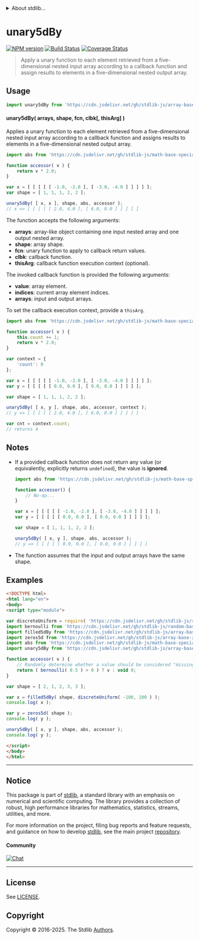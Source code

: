 <!--

@license Apache-2.0

Copyright (c) 2024 The Stdlib Authors.

Licensed under the Apache License, Version 2.0 (the "License");
you may not use this file except in compliance with the License.
You may obtain a copy of the License at

   http://www.apache.org/licenses/LICENSE-2.0

Unless required by applicable law or agreed to in writing, software
distributed under the License is distributed on an "AS IS" BASIS,
WITHOUT WARRANTIES OR CONDITIONS OF ANY KIND, either express or implied.
See the License for the specific language governing permissions and
limitations under the License.

-->


<details>
  <summary>
    About stdlib...
  </summary>
  <p>We believe in a future in which the web is a preferred environment for numerical computation. To help realize this future, we've built stdlib. stdlib is a standard library, with an emphasis on numerical and scientific computation, written in JavaScript (and C) for execution in browsers and in Node.js.</p>
  <p>The library is fully decomposable, being architected in such a way that you can swap out and mix and match APIs and functionality to cater to your exact preferences and use cases.</p>
  <p>When you use stdlib, you can be absolutely certain that you are using the most thorough, rigorous, well-written, studied, documented, tested, measured, and high-quality code out there.</p>
  <p>To join us in bringing numerical computing to the web, get started by checking us out on <a href="https://github.com/stdlib-js/stdlib">GitHub</a>, and please consider <a href="https://opencollective.com/stdlib">financially supporting stdlib</a>. We greatly appreciate your continued support!</p>
</details>

# unary5dBy

[![NPM version][npm-image]][npm-url] [![Build Status][test-image]][test-url] [![Coverage Status][coverage-image]][coverage-url] <!-- [![dependencies][dependencies-image]][dependencies-url] -->

> Apply a unary function to each element retrieved from a five-dimensional nested input array according to a callback function and assign results to elements in a five-dimensional nested output array.

<section class="intro">

</section>

<!-- /.intro -->



<section class="usage">

## Usage

```javascript
import unary5dBy from 'https://cdn.jsdelivr.net/gh/stdlib-js/array-base-unary5d-by@esm/index.mjs';
```

#### unary5dBy( arrays, shape, fcn, clbk\[, thisArg] )

Applies a unary function to each element retrieved from a five-dimensional nested input array according to a callback function and assigns results to elements in a five-dimensional nested output array.

```javascript
import abs from 'https://cdn.jsdelivr.net/gh/stdlib-js/math-base-special-abs@esm/index.mjs';

function accessor( v ) {
    return v * 2.0;
}

var x = [ [ [ [ [ -1.0, -2.0 ], [ -3.0, -4.0 ] ] ] ] ];
var shape = [ 1, 1, 1, 2, 2 ];

unary5dBy( [ x, x ], shape, abs, accessor );
// x => [ [ [ [ [ 2.0, 4.0 ], [ 6.0, 8.0 ] ] ] ] ]
```

The function accepts the following arguments:

-   **arrays**: array-like object containing one input nested array and one output nested array.
-   **shape**: array shape.
-   **fcn**: unary function to apply to callback return values.
-   **clbk**: callback function.
-   **thisArg**: callback function execution context (optional).

The invoked callback function is provided the following arguments:

-   **value**: array element.
-   **indices**: current array element indices.
-   **arrays**: input and output arrays.

To set the callback execution context, provide a `thisArg`.

<!-- eslint-disable no-invalid-this -->

```javascript
import abs from 'https://cdn.jsdelivr.net/gh/stdlib-js/math-base-special-abs@esm/index.mjs';

function accessor( v ) {
    this.count += 1;
    return v * 2.0;
}

var context = {
    'count': 0
};

var x = [ [ [ [ [ -1.0, -2.0 ], [ -3.0, -4.0 ] ] ] ] ];
var y = [ [ [ [ [ 0.0, 0.0 ], [ 0.0, 0.0 ] ] ] ] ];

var shape = [ 1, 1, 1, 2, 2 ];

unary5dBy( [ x, y ], shape, abs, accessor, context );
// y => [ [ [ [ [ 2.0, 4.0 ], [ 6.0, 8.0 ] ] ] ] ]

var cnt = context.count;
// returns 4
```

</section>

<!-- /.usage -->

<section class="notes">

## Notes

-   If a provided callback function does not return any value (or equivalently, explicitly returns `undefined`), the value is **ignored**.

    ```javascript
    import abs from 'https://cdn.jsdelivr.net/gh/stdlib-js/math-base-special-abs@esm/index.mjs';

    function accessor() {
        // No-op...
    }

    var x = [ [ [ [ [ -1.0, -2.0 ], [ -3.0, -4.0 ] ] ] ] ];
    var y = [ [ [ [ [ 0.0, 0.0 ], [ 0.0, 0.0 ] ] ] ] ];

    var shape = [ 1, 1, 1, 2, 2 ];

    unary5dBy( [ x, y ], shape, abs, accessor );
    // y => [ [ [ [ [ 0.0, 0.0 ], [ 0.0, 0.0 ] ] ] ] ]
    ```

-   The function assumes that the input and output arrays have the same shape.

</section>

<!-- /.notes -->

<section class="examples">

## Examples

<!-- eslint no-undef: "error" -->

```html
<!DOCTYPE html>
<html lang="en">
<body>
<script type="module">

var discreteUniform = require( 'https://cdn.jsdelivr.net/gh/stdlib-js/random-base-discrete-uniform' ).factory;
import bernoulli from 'https://cdn.jsdelivr.net/gh/stdlib-js/random-base-bernoulli@esm/index.mjs';
import filled5dBy from 'https://cdn.jsdelivr.net/gh/stdlib-js/array-base-filled5d-by@esm/index.mjs';
import zeros5d from 'https://cdn.jsdelivr.net/gh/stdlib-js/array-base-zeros5d@esm/index.mjs';
import abs from 'https://cdn.jsdelivr.net/gh/stdlib-js/math-base-special-abs@esm/index.mjs';
import unary5dBy from 'https://cdn.jsdelivr.net/gh/stdlib-js/array-base-unary5d-by@esm/index.mjs';

function accessor( v ) {
    // Randomly determine whether a value should be considered "missing":
    return ( bernoulli( 0.5 ) > 0 ) ? v : void 0;
}

var shape = [ 2, 1, 2, 3, 3 ];

var x = filled5dBy( shape, discreteUniform( -100, 100 ) );
console.log( x );

var y = zeros5d( shape );
console.log( y );

unary5dBy( [ x, y ], shape, abs, accessor );
console.log( y );

</script>
</body>
</html>
```

</section>

<!-- /.examples -->

<!-- Section for related `stdlib` packages. Do not manually edit this section, as it is automatically populated. -->

<section class="related">

</section>

<!-- /.related -->

<!-- Section for all links. Make sure to keep an empty line after the `section` element and another before the `/section` close. -->


<section class="main-repo" >

* * *

## Notice

This package is part of [stdlib][stdlib], a standard library with an emphasis on numerical and scientific computing. The library provides a collection of robust, high performance libraries for mathematics, statistics, streams, utilities, and more.

For more information on the project, filing bug reports and feature requests, and guidance on how to develop [stdlib][stdlib], see the main project [repository][stdlib].

#### Community

[![Chat][chat-image]][chat-url]

---

## License

See [LICENSE][stdlib-license].


## Copyright

Copyright &copy; 2016-2025. The Stdlib [Authors][stdlib-authors].

</section>

<!-- /.stdlib -->

<!-- Section for all links. Make sure to keep an empty line after the `section` element and another before the `/section` close. -->

<section class="links">

[npm-image]: http://img.shields.io/npm/v/@stdlib/array-base-unary5d-by.svg
[npm-url]: https://npmjs.org/package/@stdlib/array-base-unary5d-by

[test-image]: https://github.com/stdlib-js/array-base-unary5d-by/actions/workflows/test.yml/badge.svg?branch=main
[test-url]: https://github.com/stdlib-js/array-base-unary5d-by/actions/workflows/test.yml?query=branch:main

[coverage-image]: https://img.shields.io/codecov/c/github/stdlib-js/array-base-unary5d-by/main.svg
[coverage-url]: https://codecov.io/github/stdlib-js/array-base-unary5d-by?branch=main

<!--

[dependencies-image]: https://img.shields.io/david/stdlib-js/array-base-unary5d-by.svg
[dependencies-url]: https://david-dm.org/stdlib-js/array-base-unary5d-by/main

-->

[chat-image]: https://img.shields.io/gitter/room/stdlib-js/stdlib.svg
[chat-url]: https://app.gitter.im/#/room/#stdlib-js_stdlib:gitter.im

[stdlib]: https://github.com/stdlib-js/stdlib

[stdlib-authors]: https://github.com/stdlib-js/stdlib/graphs/contributors

[umd]: https://github.com/umdjs/umd
[es-module]: https://developer.mozilla.org/en-US/docs/Web/JavaScript/Guide/Modules

[deno-url]: https://github.com/stdlib-js/array-base-unary5d-by/tree/deno
[deno-readme]: https://github.com/stdlib-js/array-base-unary5d-by/blob/deno/README.md
[umd-url]: https://github.com/stdlib-js/array-base-unary5d-by/tree/umd
[umd-readme]: https://github.com/stdlib-js/array-base-unary5d-by/blob/umd/README.md
[esm-url]: https://github.com/stdlib-js/array-base-unary5d-by/tree/esm
[esm-readme]: https://github.com/stdlib-js/array-base-unary5d-by/blob/esm/README.md
[branches-url]: https://github.com/stdlib-js/array-base-unary5d-by/blob/main/branches.md

[stdlib-license]: https://raw.githubusercontent.com/stdlib-js/array-base-unary5d-by/main/LICENSE

</section>

<!-- /.links -->
